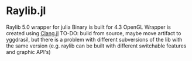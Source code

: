 # Raylib.jl
Raylib 5.0 wrapper for julia
Binary is built for 4.3 OpenGL
Wrapper is created using [Clang.jl](https://github.com/JuliaInterop/Clang.jl)
TO-DO: build from source, maybe move artifact to yggdrasil, but there is a problem with different subversions of the lib with the same version (e.g. raylib can be built with different switchable features and graphic API's)
